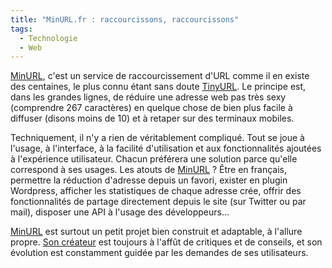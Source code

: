 ```yaml
---
title: "MinURL.fr : raccourcissons, raccourcissons"
tags:
  - Technologie
  - Web
---
```


[MinURL](http://minu.me), c'est un service de raccourcissement d'URL comme il en existe des centaines, le plus connu étant sans doute [TinyURL](http://tinyurl.com/). Le principe est, dans les grandes lignes, de réduire une adresse web pas très sexy (comprendre 267 caractères) en quelque chose de bien plus facile à diffuser (disons moins de 10) et à retaper sur des terminaux mobiles.

Techniquement, il n'y a rien de véritablement compliqué. Tout se joue à l'usage, à l'interface, à la facilité d'utilisation et aux fonctionnalités ajoutées à l'expérience utilisateur. Chacun préférera une solution parce qu'elle correspond à ses usages. Les atouts de [MinURL](http://minu.me) ? Être en français, permettre la réduction d'adresse depuis un favori, exister en plugin Wordpress, afficher les statistiques de chaque adresse crée, offrir des fonctionnalités de partage directement depuis le site (sur Twitter ou par mail), disposer une API à l'usage des développeurs…

[MinURL](http://minu.me) est surtout un petit projet bien construit et adaptable, à l'allure propre. [Son créateur](http://darklg.me) est toujours à l'affût de critiques et de conseils, et son évolution est constamment guidée par les demandes de ses utilisateurs.